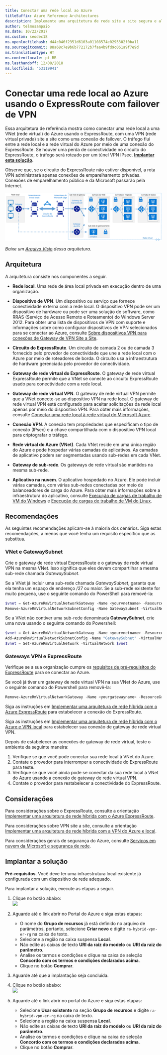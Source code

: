 ```yaml
---
title: Conectar uma rede local ao Azure
titleSuffix: Azure Reference Architectures
description: Implemente uma arquitetura de rede site a site segura e altamente disponível que abranja uma rede virtual do Azure e uma rede local conectada usando o ExpressRoute com failover de gateway VPN.
author: telmosampaio
ms.date: 10/22/2017
ms.custom: seodec18
ms.openlocfilehash: d44c046f2351d6103a01108574e0295302f0ba11
ms.sourcegitcommit: 88a68c7e9b6b772172b7faa4b9fd9c061a9f7e9d
ms.translationtype: HT
ms.contentlocale: pt-BR
ms.lasthandoff: 12/08/2018
ms.locfileid: "53119941"
---
```

# <a name="connect-an-on-premises-network-to-azure-using-expressroute-with-vpn-failover"></a>Conectar uma rede local ao Azure usando o ExpressRoute com failover de VPN

Essa arquitetura de referência mostra como conectar uma rede local a uma VNet (rede virtual) do Azure usando o ExpressRoute, com uma VPN (rede virtual privada) site a site como uma conexão de failover. O tráfego flui entre a rede local e a rede virtual do Azure por meio de uma conexão do ExpressRoute. Se houver uma perda de conectividade no circuito do ExpressRoute, o tráfego será roteado por um túnel VPN IPsec. [**Implantar esta solução**](#deploy-the-solution).

Observe que, se o circuito do ExpressRoute não estiver disponível, a rota VPN administrará apenas conexões de emparelhamento privadas. Conexões de emparelhamento público e da Microsoft passarão pela Internet.

![Arquitetura de referência para rede híbrida altamente disponível usando o gateway VPN e ExpressRoute](./images/expressroute-vpn-failover.png)

*Baixe um [Arquivo Visio][visio-download] dessa arquitetura.*

## <a name="architecture"></a>Arquitetura

A arquitetura consiste nos componentes a seguir.

- **Rede local**. Uma rede de área local privada em execução dentro de uma organização.

- **Dispositivo de VPN**. Um dispositivo ou serviço que fornece conectividade externa com a rede local. O dispositivo VPN pode ser um dispositivo de hardware ou pode ser uma solução de software, como RRAS (Serviço de Acesso Remoto e Roteamento) do Windows Server 2012. Para obter uma lista de dispositivos de VPN com suporte e informações sobre como configurar dispositivos de VPN selecionados para se conectar ao Azure, consulte [Sobre dispositivos VPN para conexões de Gateway de VPN Site a Site][vpn-appliance].

- **Circuito do ExpressRoute**. Um circuito de camada 2 ou de camada 3 fornecido pelo provedor de conectividade que une a rede local com o Azure por meio de roteadores de borda. O circuito usa a infraestrutura de hardware gerenciada pelo provedor de conectividade.

- **Gateway de rede virtual do ExpressRoute**. O gateway de rede virtual ExpressRoute permite que a VNet se conecte ao circuito ExpressRoute usado para conectividade com a rede local.

- **Gateway de rede virtual VPN**. O gateway de rede virtual VPN permite que a VNet conecte-se ao dispositivo VPN na rede local. O gateway de rede virtual VPN está configurado para aceitar solicitações da rede local apenas por meio do dispositivo VPN. Para obter mais informações, consulte [Conectar uma rede local à rede virtual do Microsoft Azure][connect-to-an-Azure-vnet].

- **Conexão VPN**. A conexão tem propriedades que especificam o tipo de conexão (IPsec) e a chave compartilhada com o dispositivo VPN local para criptografar o tráfego.

- **Rede virtual do Azure (VNet)**. Cada VNet reside em uma única região do Azure e pode hospedar várias camadas de aplicativos. As camadas de aplicativo podem ser segmentadas usando sub-redes em cada VNet.

- **Gateway de sub-rede**. Os gateways de rede virtual são mantidos na mesma sub-rede.

- **Aplicativo na nuvem**. O aplicativo hospedado no Azure. Ele pode incluir várias camadas, com várias sub-redes conectadas por meio de balanceadores de carga do Azure. Para obter mais informações sobre a infraestrutura do aplicativo, consulte [Execução de cargas de trabalho de VM do Windows][windows-vm-ra] e [Execução de cargas de trabalho de VM do Linux][linux-vm-ra].

## <a name="recommendations"></a>Recomendações

As seguintes recomendações aplicam-se à maioria dos cenários. Siga estas recomendações, a menos que você tenha um requisito específico que as substitua.

### <a name="vnet-and-gatewaysubnet"></a>VNet e GatewaySubnet

Crie o gateway de rede virtual ExpressRoute e o gateway de rede virtual VPN na mesma VNet. Isso significa que eles devem compartilhar a mesma sub-rede chamada *GatewaySubnet*.

Se a VNet já incluir uma sub-rede chamada *GatewaySubnet*, garanta que ela tenha um espaço de endereço /27 ou maior. Se a sub-rede existente for muito pequena, use o seguinte comando do PowerShell para removê-la:

```powershell
$vnet = Get-AzureRmVirtualNetworkGateway -Name <yourvnetname> -ResourceGroupName <yourresourcegroup>
Remove-AzureRmVirtualNetworkSubnetConfig -Name GatewaySubnet -VirtualNetwork $vnet
```

Se a VNet não contiver uma sub-rede denominada **GatewaySubnet**, crie uma nova usando o seguinte comando do Powershell:

```powershell
$vnet = Get-AzureRmVirtualNetworkGateway -Name <yourvnetname> -ResourceGroupName <yourresourcegroup>
Add-AzureRmVirtualNetworkSubnetConfig -Name "GatewaySubnet" -VirtualNetwork $vnet -AddressPrefix "10.200.255.224/27"
$vnet = Set-AzureRmVirtualNetwork -VirtualNetwork $vnet
```

### <a name="vpn-and-expressroute-gateways"></a>Gateways VPN e ExpressRoute

Verifique se a sua organização cumpre os [requisitos de pré-requisitos do ExpressRoute][expressroute-prereq] para se conectar ao Azure.

Se você já tiver um gateway de rede virtual VPN na sua VNet do Azure, use o seguinte comando do Powershell para removê-la:

```powershell
Remove-AzureRmVirtualNetworkGateway -Name <yourgatewayname> -ResourceGroupName <yourresourcegroup>
```

Siga as instruções em [Implementar uma arquitetura de rede híbrida com o Azure ExpressRoute][implementing-expressroute] para estabelecer a conexão do ExpressRoute.

Siga as instruções em [Implementar uma arquitetura de rede híbrida com o Azure e VPN local][implementing-vpn] para estabelecer sua conexão de gateway de rede virtual VPN.

Depois de estabelecer as conexões de gateway de rede virtual, teste o ambiente da seguinte maneira:

1. Verifique se que você pode conectar sua rede local à VNet do Azure.
2. Contate o provedor para interromper a conectividade do ExpressRoute para teste.
3. Verifique se que você ainda pode se conectar da sua rede local à VNet do Azure usando a conexão de gateway de rede virtual VPN.
4. Contate o provedor para restabelecer a conectividade do ExpressRoute.

## <a name="considerations"></a>Considerações

Para considerações sobre o ExpressRoute, consulte a orientação [Implementar uma arquitetura de rede híbrida com o Azure ExpressRoute][guidance-expressroute].

Para considerações sobre VPN site a site, consulte a orientação [Implementar uma arquitetura de rede híbrida com a VPN do Azure e local][guidance-vpn].

Para considerações gerais de segurança do Azure, consulte [Serviços em nuvem da Microsoft e segurança de rede][best-practices-security].

## <a name="deploy-the-solution"></a>Implantar a solução

**Pré-requisitos**. Você deve ter uma infraestrutura local existente já configurada com um dispositivo de rede adequado.

Para implantar a solução, execute as etapas a seguir.

<!-- markdownlint-disable MD033 -->

1. Clique no botão abaixo:<br><a href="https://portal.azure.com/#create/Microsoft.Template/uri/https%3A%2F%2Fraw.githubusercontent.com%2Fmspnp%2Freference-architectures%2Fmaster%2Fhybrid-networking%2Fexpressroute-vpn-failover%2Fazuredeploy.json" target="_blank"><img src="https://azuredeploy.net/deploybutton.png"/></a>

2. Aguarde até o link abrir no Portal do Azure e siga estas etapas:
   - O nome do **Grupo de recursos** já está definido no arquivo de parâmetros, portanto, selecione **Criar novo** e digite `ra-hybrid-vpn-er-rg` na caixa de texto.
   - Selecione a região na caixa suspensa **Local**.
   - Não edite as caixas de texto **URI da raiz do modelo** ou **URI da raiz do parâmetro**.
   - Analise os termos e condições e clique na caixa de seleção **Concordo com os termos e condições declarados acima**.
   - Clique no botão **Comprar**.

3. Aguarde até que a implantação seja concluída.

4. Clique no botão abaixo:<br><a href="https://portal.azure.com/#create/Microsoft.Template/uri/https%3A%2F%2Fraw.githubusercontent.com%2Fmspnp%2Freference-architectures%2Fmaster%2Fhybrid-networking%2Fexpressroute-vpn-failover%2Fazuredeploy-expressRouteCircuit.json" target="_blank"><img src="https://azuredeploy.net/deploybutton.png"/></a>

5. Aguarde até o link abrir no portal do Azure e siga estas etapas:
   - Selecione **Usar existente** na seção **Grupo de recursos** e digite `ra-hybrid-vpn-er-rg` na caixa de texto.
   - Selecione a região na caixa suspensa **Local**.
   - Não edite as caixas de texto **URI da raiz do modelo** ou **URI da raiz do parâmetro**.
   - Analise os termos e condições e clique na caixa de seleção **Concordo com os termos e condições declarados acima**.
   - Clique no botão **Comprar**.

<!-- markdownlint-enable MD033 -->

<!-- links -->

[windows-vm-ra]: ../virtual-machines-windows/index.md
[linux-vm-ra]: ../virtual-machines-linux/index.md
[resource-manager-overview]: /azure/azure-resource-manager/resource-group-overview
[vpn-appliance]: /azure/vpn-gateway/vpn-gateway-about-vpn-devices
[azure-vpn-gateway]: /azure/vpn-gateway/vpn-gateway-about-vpngateways
[connect-to-an-Azure-vnet]: https://technet.microsoft.com/library/dn786406.aspx
[expressroute-prereq]: /azure/expressroute/expressroute-prerequisites
[implementing-expressroute]: ./expressroute.md
[implementing-vpn]: ./vpn.md
[guidance-expressroute]: ./expressroute.md
[guidance-vpn]: ./vpn.md
[best-practices-security]: /azure/best-practices-network-security
[visio-download]: https://archcenter.blob.core.windows.net/cdn/hybrid-network-architectures.vsdx
